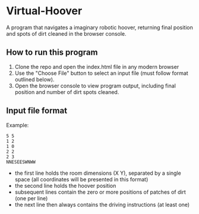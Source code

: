# Virtual-Hoover
A program that navigates a imaginary robotic hoover, returning final position and spots of dirt cleaned in the browser console.

## How to run this program
1. Clone the repo and open the index.html file in any modern browser
2. Use the "Choose File" button to select an input file (must follow format outlined below).
3. Open the browser console to view program output, including final position and number of dirt spots cleaned. 

## Input file format

Example:
```
5 5
1 2
1 0
2 2
2 3
NNESEESWNWW
```
- the first line holds the room dimensions (X Y), separated by a single space (all coordinates will be presented in this format)
- the second line holds the hoover position
- subsequent lines contain the zero or more positions of patches of dirt (one per line)
- the next line then always contains the driving instructions (at least one)

